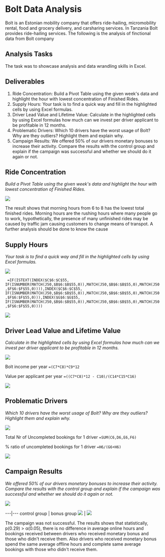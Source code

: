 # Bolt Data Analysis
Bolt is an Estonian mobility company that offers ride-hailing, micromobility rental, food and grocery delivery, and carsharing services. In Tanzania Bolt provides ride-hailing services. The following is the analysis of finctional data from Bolt company 

## Analysis Tasks
The task was to showcase analysis and data wrandling skills in Excel. 

## Deliverables						
1) Ride Concentration: Build a Pivot Table using the given week's data and highlight the hour with lowest concentration of Finished Rides.						
2) Supply Hours: Your task is to find a quick way and fill in the highlighted cells by using Excel formulas.						
3) Driver Lead Value and Lifetime Value: Calculate in the highlighted cells by using Excel formulas how much can we invest per driver applicant to be profitable in 12 months.						
4) Problematic Drivers: Which 10 drivers have the worst usage of Bolt? Why are they outliers? Highlight them and explain why.						
5) Campaign Results: We offered 50% of our drivers monetary bonuses to increase their activity. Compare the results with the control group and explain if the campaign was successful and whether we should do it again or not.						

## Ride Concentration
*Build a Pivot Table using the given week's data and highlight the hour with lowest concentration of Finished Rides.*

![](Pivot_table.jpg)

The result shows that morning hours from 6 to 8 has the lowest total finished rides. Morning hours are the rushing hours where many people go to work, hypothetically, the presence of many unfinished rides may be caused by traffic jam causing customers to change means of transpot. A further analysis should be done to know the cause

## Supply Hours 
*Your task is to find a quick way and fill in the highlighted cells by using Excel formulas.*

![](functions.jpg)

`` =IF(ISTEXT(INDEX($C$6:$C$55, IF(ISNUMBER(MATCH(J50,$B$6:$B$55,0)),MATCH(J50,$B$6:$B$55,0),MATCH(J50,$F$6:$F$55,0)))),INDEX($C$6:$C$55, IF(ISNUMBER(MATCH(J50,$B$6:$B$55,0)),MATCH(J50,$B$6:$B$55,0),MATCH(J50,$F$6:$F$55,0))),INDEX($G$6:$G$55, IF(ISNUMBER(MATCH(J50,$B$6:$B$55,0)),MATCH(J50,$B$6:$B$55,0),MATCH(J50,$F$6:$F$55,0))))``

![](function_results.jpg)

## Driver Lead Value and Lifetime Value 
*Calculate in the highlighted cells by using Excel formulas how much can we invest per driver applicant to be profitable in 12 months.*

![](formula.jpg)

Bolt income per year
``=(C7*C8)*C9*12``

Value per applicant per year
``=((C7*C8)*12 - C10)/(C14*C15*C16)``

![](formula_result.jpg)

## Problematic Drivers
*Which 10 drivers have the worst usage of Bolt? Why are they outliers? Highlight them and explain why.*

![](drivers.jpg)

Total Nr of Uncompleted bookings for 1 driver
``=SUM(C6,D6,E6,F6)``

% ratio of uncompleted bookings for 1 driver
``=H6/(G6+H6)``

![](driver_result.jpg)

## Campaign Results
*We offered 50% of our drivers monetary bonuses to increase their activity. Compare the results with the control group and explain if the campaign was successful and whether we should do it again or not.*

![](campaign.jpg)

---|---
control group | bonus group
![](control_group.jpg) | ![](bonus_group.jpg)

The campaign was not successful. The results shows that statistically, p(0.29) > α(0.05), there is no difference in average online hours and bookings received between drivers who received monetary bonus and those who didn't receive them. Also drivers who received monetary bonus spend the same average offline hours and complete same average bookings with those who didn't receive them.
		
		
		
		
		
		
		
		
		
		
		
		
		
		
		
		
		
		
		
		
		


